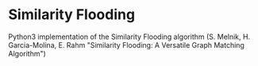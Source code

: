 # Similarity Flooding
Python3 implementation of the Similarity Flooding algorithm (S. Melnik, H. Garcia-Molina, E. Rahm "Similarity Flooding: A Versatile Graph Matching Algorithm")
